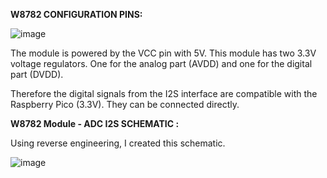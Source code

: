 
**W8782 CONFIGURATION PINS:**


![image](https://github.com/user-attachments/assets/81cc3f01-ce95-4bdb-a868-176e3c905333)



The module is powered by the VCC pin with 5V. This module has two 3.3V voltage regulators. One for the analog part (AVDD) and one for the digital part (DVDD).

Therefore the digital signals from the I2S interface are compatible with the Raspberry Pico (3.3V). They can be connected directly.

**W8782 Module - ADC I2S SCHEMATIC :** 

Using reverse engineering, I created this schematic.

![image](https://github.com/user-attachments/assets/3c1b162c-6e4d-4e85-b12e-8f6e02dfb5c0)
